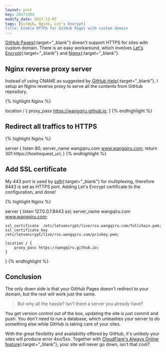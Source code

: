 ```yaml
---
layout: post
key: 20171204
modify_date: 2017-12-07
tags: [GitHub, Nginx, Let's Encrypt]
title: Enable HTTPS for GitHub Pages with custom domain
---
```


[GitHub Pages](https://pages.github.com){:target="_blank"} doesn't support HTTPS for sites with custom domain. There is an easy workaround, which involves [Let's Encrypt](https://letsencrypt.org){:target="_blank"} and [Nginx](https://nginx.org){:target="_blank"}.

<!--more-->

## Nginx reverse proxy server
Instead of using CNAME as suggested by [GitHub Help](https://help.github.com/articles/using-a-custom-domain-with-github-pages/){:target="_blank"}, I setup an Nginx reverse proxy to serve all the contents from GitHub repository.


{% highlight Nginx %}

location / {
	proxy_pass https://wangqiru.github.io;
}
{% endhighlight %}

## Redirect all traffics to HTTPS

{% highlight Nginx %}

server {
	listen 80;
	server_name  wangqiru.com www.wangqiru.com;
	return 301 https://$host$request_uri;
}
{% endhighlight %}


## Add SSL certificate

My 443 port is used by [sslh](https://github.com/yrutschle/sslh){:target="_blank"} for multiplexing, therefore 8443 is set as HTTPS port. Adding Let's Encrypt certificate to the configuration, and done!

{% highlight Nginx %}

server {
	listen 127.0.0.1:8443 ssl;
	server_name  wangqiru.com www.wangqiru.com;

	ssl_certificate  /etc/letsencrypt/live/rss.wangqiru.com/fullchain.pem;
	ssl_certificate_key /etc/letsencrypt/live/rss.wangqiru.com/privkey.pem;

	location / {
        proxy_pass https://wangqiru.github.io;
	}
}
{% endhighlight %}

## Conclusion

The only down side is that your GitHub Pages doesn't redirect to your domain, but the rest will work just the same.

> But why all the hassle? Isn't there a server you already have? 

You get version control out of the box, updating the site is just commit and push. You don't need to run a database, which unleashes your server to do something else while GitHub is taking care of your sites.

With the great flexibility and availability offered by GitHub, it's unlikely your sites will produce error 4xx/5xx. Together with [CloudFlare's Always Online feature](https://www.cloudflare.com/always-online/){:target="_blank"}, your site will never go down, isn't that cool?